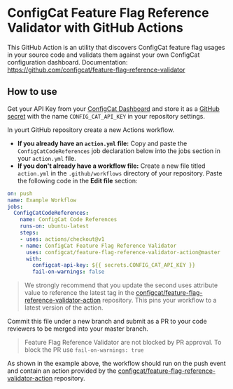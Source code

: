 # ConfigCat Feature Flag Reference Validator with GitHub Actions

This GitHub Action is an utility that discovers ConfigCat feature flag usages in your source
code and validats them against your own ConfigCat configuration dashboard.
Documentation: https://github.com/configcat/feature-flag-reference-validator

## How to use
Get your API Key from your [ConfigCat Dashboard](https://app.configcat.com/connect) and store it as a [GitHub secret](https://help.github.com/en/actions/configuring-and-managing-workflows/creating-and-storing-encrypted-secrets) with the name `CONFIG_CAT_API_KEY` in your repository settings.

In yourt GitHub repository create a new Actions workflow.

- **If you already have an `action.yml` file:** Copy and paste the `ConfigCatCodeReferences` job declaration below into the jobs section in your `action.yml` file.
- **If you don't already have a workflow file:** Create a new file titled `action.yml` in the `.github/workflows` directory of your repository. Paste the following code in the **Edit file** section:

```yaml
on: push
name: Example Workflow
jobs:
  ConfigCatCodeReferences:
    name: ConfigCat Code References
    runs-on: ubuntu-latest
    steps:
    - uses: actions/checkout@v1
    - name: ConfigCat Feature Flag Reference Validator
      uses: configcat/feature-flag-reference-validator-action@master
      with:
        configcat-api-key: ${{ secrets.CONFIG_CAT_API_KEY }}
        fail-on-warnings: false
```

> We strongly recommend that you update the second uses attribute value to reference the latest tag in the [configcat/feature-flag-reference-validator-action](https://github.com/configcat/feature-flag-reference-validator-action) repository. This pins your workflow to a latest version of the action.

Commit this file under a new branch and submit as a PR to your code reviewers to be merged into your master branch.

> Feature Flag Reference Validator are not blocked by PR approval. To block the PR use `fail-on-warnings: true`

As shown in the example above, the workflow should run on the push event and contain an action provided by the [configcat/feature-flag-reference-validator-action](https://github.com/configcat/feature-flag-reference-validator-action) repository.
